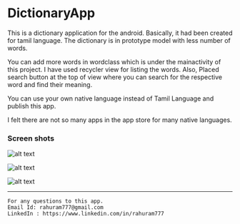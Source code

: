 # DictionaryApp
This is a dictionary application for the android. Basically, it had been created for tamil language. The dictionary is in prototype model with less number of words.

You can add more words in wordclass which is under the mainactivity of this project. 
I have used recycler view for listing the words. Also, Placed search button at the top of view where you can search for the respective word and find their meaning.

You can use your own native language instead of Tamil Language and publish this app. 

I felt there are not so many apps in the app store for many native languages.
### Screen shots

![alt text](https://github.com/rahuram777/DictionaryApp/blob/master/app/screenshots/DictionaryApp1.png)

![alt text](https://github.com/rahuram777/DictionaryApp/blob/master/app/screenshots/DictionaryApp4.png)

![alt text](https://github.com/rahuram777/DictionaryApp/blob/master/app/screenshots/DictionaryApp5.png)

********************

```
For any questions to this app. 
Email Id: rahuram777@gmail.com 
LinkedIn : https://www.linkedin.com/in/rahuram777
